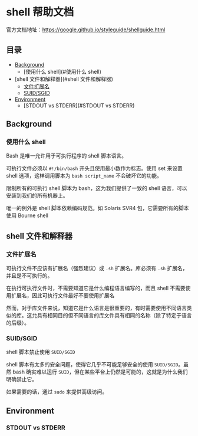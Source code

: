 # shell 帮助文档
官方文档地址：https://google.github.io/styleguide/shellguide.html

## 目录
* [Background](#Background)
  * [使用什么 shell](#使用什么 shell)
* [shell 文件和解释器](#shell 文件和解释器)
  * [文件扩展名](#文件扩展名)
  * [SUID/SGID](#SUID/SGID)
* [Environment](#Environment)
  * [STDOUT vs STDERR](#STDOUT vs STDERR)
        
## Background
### 使用什么 shell
Bash 是唯一允许用于可执行程序的 shell 脚本语言。

可执行文件必须以 `#!/bin/bash` 开头且使用最小数作为标志。使用 set 来设置 shell 选项，这样调用脚本为 `bash script_name` 不会破坏它的功能。

限制所有的可执行 shell 脚本为 bash，这为我们提供了一致的 shell 语言，可以安装到我们的所有机器上。

唯一的例外是 shell 脚本依赖编码规范。如 Solaris SVR4 包，它需要所有的脚本使用 Bourne shell 

## shell 文件和解释器
### 文件扩展名
可执行文件不应该有扩展名（强烈建议）或 `.sh` 扩展名。库必须有 `.sh` 扩展名，并且是不可执行的。

在执行可执行文件时，不需要知道它是什么编程语言编写的，而且 shell 不需要使用扩展名，因此可执行文件最好不要使用扩展名

然而，对于库文件来说，知道它是什么语言是很重要的，有时需要使用不同语言类似的库。这允具有相同目的但不同语言的库文件具有相同的名称（除了特定于语言的后缀）。

### SUID/SGID
shell 脚本禁止使用 `SUID/SGID`

shell 脚本有太多的安全问题，使得它几乎不可能足够安全的使用 `SUID/SGID`。虽然 bash 确实难以运行 `SUID`，但在某些平台上仍然是可能的，这就是为什么我们明确禁止它。

如果需要的话，通过 `sudo` 来提供高级访问。

## Environment
### STDOUT vs STDERR
